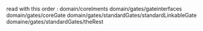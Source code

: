 read with this order : 
domain/corelments
domain/gates/gateinterfaces
domain/gates/coreGate
domain/gates/standardGates/standardLinkableGate
domaine/gates/standardGates/theRest